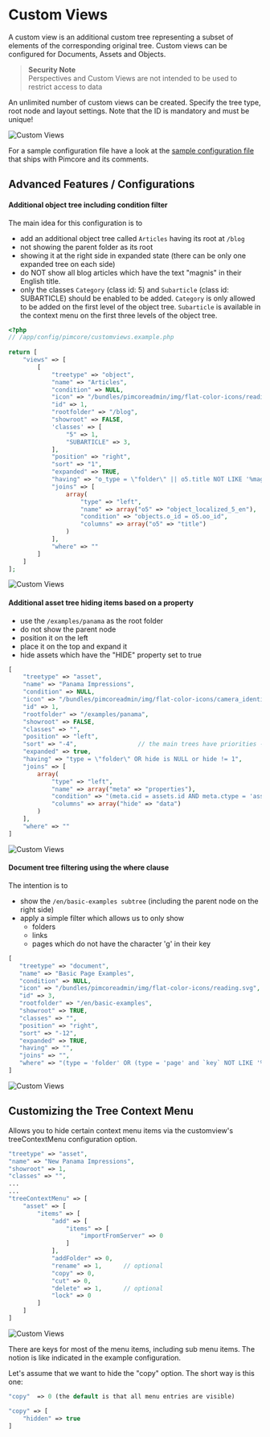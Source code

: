# Custom Views
A custom view is an additional custom tree representing a subset of elements of the corresponding original tree.
Custom views can be configured for Documents, Assets and Objects. 

> **Security Note**    
> Perspectives and Custom Views are not intended to be used to restrict access to data

An unlimited number of custom views can be created. Specify the tree type, root node and layout settings. 
Note that the ID is mandatory and must be unique!

![Custom Views](../../../img/classes-custom-views1.png)

For a sample configuration file have a look at the [sample configuration file](https://github.com/pimcore/skeleton/blob/master/app/config/pimcore/customviews.example.php) 
that ships with Pimcore and its comments. 

## Advanced Features / Configurations

#### Additional object tree including condition filter
The main idea for this configuration is to
* add an additional object tree called `Articles` having its root at `/blog`
* not showing the parent folder as its root
* showing it at the right side in expanded state (there can be only one expanded tree on each side)
* do NOT show all blog articles which have the text "magnis" in their English title.
* only the classes `Category` (class id: 5) and `Subarticle` (class id: SUBARTICLE) should be enabled to be added. `Category` is only allowed to be added on the first level of the object tree. `Subarticle` is available in the context menu on the first three levels of the object tree.   

```php
<?php
// /app/config/pimcore/customviews.example.php
 
return [
    "views" => [
        [
            "treetype" => "object",
            "name" => "Articles",
            "condition" => NULL,
            "icon" => "/bundles/pimcoreadmin/img/flat-color-icons/reading.svg",
            "id" => 1,
            "rootfolder" => "/blog",
            "showroot" => FALSE,
            'classes' => [                                                      
                "5" => 1,                                                                
                "SUBARTICLE" => 3,                                      
            ],
            "position" => "right",
            "sort" => "1",
            "expanded" => TRUE,
            "having" => "o_type = \"folder\" || o5.title NOT LIKE '%magnis%'",
            "joins" => [
                array(
                    "type" => "left",
                    "name" => array("o5" => "object_localized_5_en"),
                    "condition" => "objects.o_id = o5.oo_id",
                    "columns" => array("o5" => "title")
                )
            ],
            "where" => ""
        ]
    ]
];
```

![Custom Views](../../../img/classes-custom-views2.png)


#### Additional asset tree hiding items based on a property
* use the `/examples/panama` as the root folder
* do not show the parent node
* position it on the left
* place it on the top and expand it
* hide assets which have the "HIDE" property set to true

```php
[
    "treetype" => "asset",
    "name" => "Panama Impressions",
    "condition" => NULL,
    "icon" => "/bundles/pimcoreadmin/img/flat-color-icons/camera_identification.svg",
    "id" => 1,
    "rootfolder" => "/examples/panama",
    "showroot" => FALSE,
    "classes" => "",
    "position" => "left",
    "sort" => "-4",                 // the main trees have priorities -1 (objects), -2  (assets) and -3 (documents)
    "expanded" => true,
    "having" => "type = \"folder\" OR hide is NULL or hide != 1",
    "joins" => [
        array(
            "type" => "left",
            "name" => array("meta" => "properties"),
            "condition" => "(meta.cid = assets.id AND meta.ctype = 'asset' AND name = 'HIDE')",
            "columns" => array("hide" => "data")
        )
    ],
    "where" => ""
]
```

![Custom Views](../../../img/classes-custom-views3.png)


#### Document tree filtering using the where clause
The intention is to
* show the `/en/basic-examples subtree` (including the parent node on the right side)
* apply a simple filter which allows us to only show
   * folders 
   * links
   * pages which do not have the character 'g' in their key

```php
[
   "treetype" => "document",
   "name" => "Basic Page Examples",
   "condition" => NULL,
   "icon" => "/bundles/pimcoreadmin/img/flat-color-icons/reading.svg",
   "id" => 3,
   "rootfolder" => "/en/basic-examples",
   "showroot" => TRUE,
   "classes" => "",
   "position" => "right",
   "sort" => "-12",
   "expanded" => TRUE,
   "having" => "",
   "joins" => "",
   "where" => "(type = 'folder' OR (type = 'page' and `key` NOT LIKE '%g%' OR type = 'link'))"
]
``` 
   
![Custom Views](../../../img/classes-custom-views4.png)   


## Customizing the Tree Context Menu

Allows you to hide certain context menu items via the customview's treeContextMenu configuration option.

```php
"treetype" => "asset",
"name" => "New Panama Impressions",
"showroot" => 1,
"classes" => "",
...
...
"treeContextMenu" => [
    "asset" => [
        "items" => [
            "add" => [
                "items" => [
                    "importFromServer" => 0
                ]
            ],
            "addFolder" => 0,
            "rename" => 1,      // optional
            "copy" => 0,
            "cut" => 0,
            "delete" => 1,      // optional
            "lock" => 0
        ]
    ]
]
```

![Custom Views](../../../img/classes-custom-views5.png)

There are keys for most of the menu items, including sub menu items. The notion is like indicated in the example configuration.

Let's assume that we want to hide the "copy" option. The short way is this one:

```php
"copy"  => 0 (the default is that all menu entries are visible)    
```

```php
"copy" => [
    "hidden" => true
]
```

